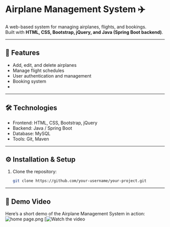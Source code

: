 # Airplane Management System ✈️

A web-based system for managing airplanes, flights, and bookings.  
Built with **HTML, CSS, Bootstrap, jQuery, and Java (Spring Boot backend)**.

---

## 🚀 Features
- Add, edit, and delete airplanes
- Manage flight schedules
- User authentication and management
- Booking system
- 
---

## 🛠️ Technologies
- Frontend: HTML, CSS, Bootstrap, jQuery
- Backend: Java / Spring Boot
- Database: MySQL
- Tools: Git, Maven

---

## ⚙️ Installation & Setup

1. Clone the repository:
   ```bash
   git clone https://github.com/your-username/your-project.git

---

## 🎥 Demo Video
Here’s a short demo of the Airplane Management System in action:
![home page.png](src%2Fmain%2Fresources%2Fstatic%2Fimages%2Fhome%20page.png)
[![Watch the video](https://youtu.be/--7f6vZmWmU)

